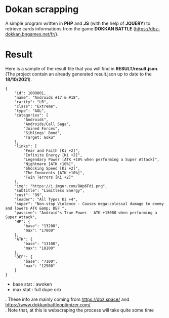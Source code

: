 # Dokan scrapping

A simple program written in **PHP** and **JS** (with the help of **JQUERY**) to retrieve cards informations from the game **DOKKAN BATTLE** (https://dbz-dokkan.bngames.net/fr/).


# Result

Here is a sample of the result file that you will find in **RESULT/result.json**. (The project contain an already generated result.json up to date to the **18/10/2021**).

```
{
    "id": 1008801,
    "name": "Androids #17 & #18",
    "rarity": "LR",
    "class": "Extreme",
    "type": "AGL",
    "categories": [
        "Androids",
        "Androids/Cell Saga",
        "Joined Forces",
        "Siblings' Bond",
        "Target: Goku"
    ],
    "links": [
        "Fear and Faith [Ki +2]",
        "Infinite Energy [Ki +2]",
        "Legendary Power [ATK +10% when performing a Super Attack]",
        "Nightmare [ATK +10%]",
        "Shocking Speed [Ki +2]",
        "The Innocents [ATK +10%]",
        "Twin Terrors [Ki +2]"
    ],
    "img": "https://i.imgur.com/8Wp6Fdi.png",
    "subtitle": "Limitless Energy",
    "cost": "99",
    "leader": "All Types Ki +4",
    "super": "Non-stop Violence - Causes mega-colossal damage to enemy and lowers ATK &amp; DEF ",
    "passive": "Android's True Power - ATK +15000 when performing a Super Attack",
    "HP": {
        "base": "13200",
        "max": "17800"
    },
    "ATK": {
        "base": "13100",
        "max": "18100"
    },
    "DEF": {
        "base": "7100",
        "max": "12500"
    }
}
```
- base stat : awoken
- max stat : full dupe orb

. These info are mainly coming from https://dbz.space/ and https://www.dokkanbattleoptimizer.com/
\
. Note that, at this is webscraping the process will take quite some time
